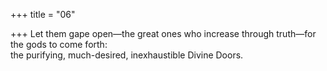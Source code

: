+++
title = "06"

+++
Let them gape open—the great ones who increase through truth—for the  gods to come forth:  
the purifying, much-desired, inexhaustible Divine Doors.  